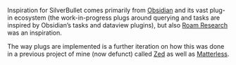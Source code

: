 Inspiration for SilverBullet comes primarily from
[Obsidian](https://obsidian.md/) and its vast plug-in ecosystem (the
work-in-progress plugs around querying and tasks are inspired by Obsidian’s tasks and dataview plugins), but also [Roam Research](https://roamresearch.com/) was an inspiration.

The way plugs are implemented is a further iteration on how this was done in a previous project of mine (now defunct) called [Zed](https://github.com/zedapp/zed) as well as [Matterless](https://github.com/zefhemel/matterless).
